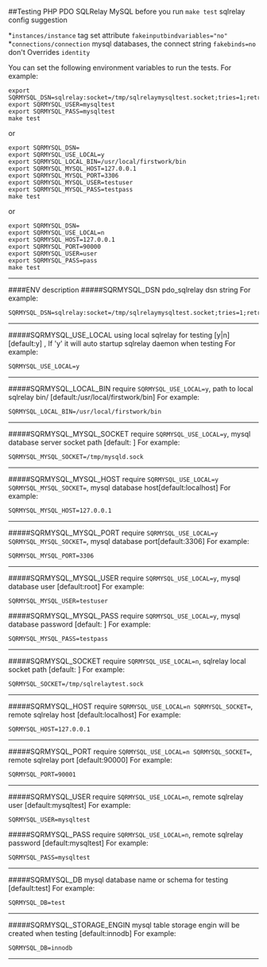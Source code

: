 ##Testing PHP PDO SQLRelay MySQL
before you run ```make test```
sqlrelay config suggestion

*````instances/instance```` tag set attribute ````fakeinputbindvariables="no"````
*````connections/connection```` mysql databases, the connect string ````fakebinds=no````  don't Overrides ````identity````

You can set the following environment variables to run the tests.
For example:

```Shell
export SQRMYSQL_DSN=sqlrelay:socket=/tmp/sqlrelaymysqltest.socket;tries=1;retrytime=1;debug=0
export SQRMYSQL_USER=mysqltest
export SQRMYSQL_PASS=mysqltest
make test
```
or

```Shell
export SQRMYSQL_DSN=
export SQRMYSQL_USE_LOCAL=y
export SQRMYSQL_LOCAL_BIN=/usr/local/firstwork/bin
export SQRMYSQL_MYSQL_HOST=127.0.0.1
export SQRMYSQL_MYSQL_PORT=3306
export SQRMYSQL_MYSQL_USER=testuser
export SQRMYSQL_MYSQL_PASS=testpass
make test
```
or

```Shell
export SQRMYSQL_DSN=
export SQRMYSQL_USE_LOCAL=n
export SQRMYSQL_HOST=127.0.0.1
export SQRMYSQL_PORT=90000
export SQRMYSQL_USER=user
export SQRMYSQL_PASS=pass
make test
```
------
####ENV description
#####SQRMYSQL_DSN
pdo_sqlrelay dsn string
For example:

```Shell
SQRMYSQL_DSN=sqlrelay:socket=/tmp/sqlrelaymysqltest.socket;tries=1;retrytime=1;debug=0
```
------
#####SQRMYSQL_USE_LOCAL
using local sqlrelay for testing [y|n] [default:y] ,
If 'y' it will auto startup sqlrelay daemon when testing
For example:

```Shell
SQRMYSQL_USE_LOCAL=y
```
------
#####SQRMYSQL_LOCAL_BIN
require ````SQRMYSQL_USE_LOCAL=y````,
path to local sqlrelay bin/ [default:/usr/local/firstwork/bin]
For example:

```Shell
SQRMYSQL_LOCAL_BIN=/usr/local/firstwork/bin
```
------
#####SQRMYSQL_MYSQL_SOCKET
require ````SQRMYSQL_USE_LOCAL=y````,
mysql database server socket path [default: ]
For example:

```Shell
SQRMYSQL_MYSQL_SOCKET=/tmp/mysqld.sock
```
------
#####SQRMYSQL_MYSQL_HOST
require ````SQRMYSQL_USE_LOCAL=y SQRMYSQL_MYSQL_SOCKET=````, mysql database host[default:localhost] 
For example:

```Shell
SQRMYSQL_MYSQL_HOST=127.0.0.1
```
------
#####SQRMYSQL_MYSQL_PORT
require ````SQRMYSQL_USE_LOCAL=y SQRMYSQL_MYSQL_SOCKET=````, mysql database port[default:3306] 
For example:

```Shell
SQRMYSQL_MYSQL_PORT=3306
```
------
#####SQRMYSQL_MYSQL_USER
require ````SQRMYSQL_USE_LOCAL=y````,
mysql database user [default:root]
For example:

```Shell
SQRMYSQL_MYSQL_USER=testuser
```
#####SQRMYSQL_MYSQL_PASS
require ````SQRMYSQL_USE_LOCAL=y````,
mysql database password [default: ]
For example:

```Shell
SQRMYSQL_MYSQL_PASS=testpass
```
------
#####SQRMYSQL_SOCKET
require ````SQRMYSQL_USE_LOCAL=n````,
sqlrelay local socket path [default: ]
For example:

```Shell
SQRMYSQL_SOCKET=/tmp/sqlrelaytest.sock
```
------
#####SQRMYSQL_HOST
require ````SQRMYSQL_USE_LOCAL=n SQRMYSQL_SOCKET=````,
remote sqlrelay host [default:localhost]
For example:

```Shell
SQRMYSQL_HOST=127.0.0.1
```
------
#####SQRMYSQL_PORT
require ````SQRMYSQL_USE_LOCAL=n SQRMYSQL_SOCKET=````,
remote sqlrelay port [default:90000]
For example:

```Shell
SQRMYSQL_PORT=90001
```
------
#####SQRMYSQL_USER
require ````SQRMYSQL_USE_LOCAL=n````,
remote sqlrelay user [default:mysqltest]
For example:

```Shell
SQRMYSQL_USER=mysqltest
```
#####SQRMYSQL_PASS
require ````SQRMYSQL_USE_LOCAL=n````,
remote sqlrelay password [default:mysqltest]
For example:

```Shell
SQRMYSQL_PASS=mysqltest
```
------
#####SQRMYSQL_DB
mysql database name or schema for testing [default:test]
For example:

```Shell
SQRMYSQL_DB=test
```
------
#####SQRMYSQL_STORAGE_ENGIN
mysql table storage engin will be created when testing [default:innodb]
For example:

```Shell
SQRMYSQL_DB=innodb
```
------